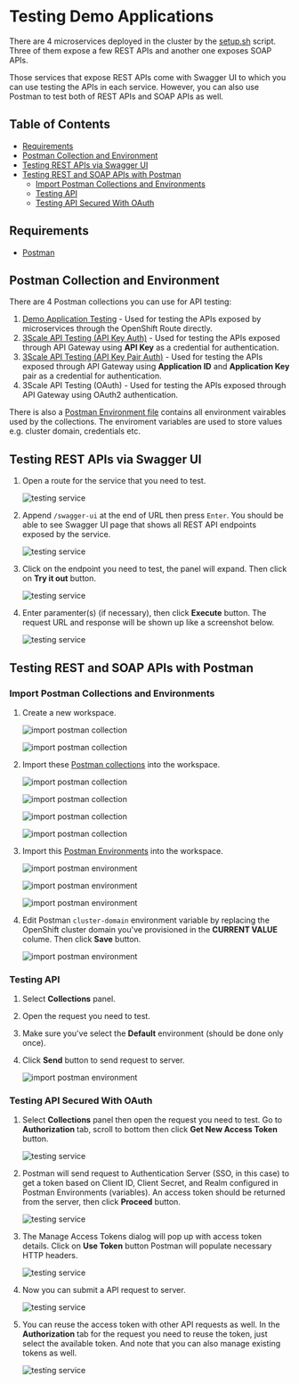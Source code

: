 # Testing Demo Applications <!-- omit in toc -->

There are 4 microservices deployed in the cluster by the [setup.sh](../script/setup.sh) script. Three of them expose a few REST APIs and another one exposes SOAP APIs.

Those services that expose REST APIs come with Swagger UI to which you can use testing the APIs in each service. However, you can also use Postman to test both of REST APIs and SOAP APIs as well.

## Table of Contents <!-- omit in toc -->

- [Requirements](#requirements)
- [Postman Collection and Environment](#postman-collection-and-environment)
- [Testing REST APIs via Swagger UI](#testing-rest-apis-via-swagger-ui)
- [Testing REST and SOAP APIs with Postman](#testing-rest-and-soap-apis-with-postman)
  - [Import Postman Collections and Environments](#import-postman-collections-and-environments)
  - [Testing API](#testing-api)
  - [Testing API Secured With OAuth](#testing-api-secured-with-oauth)

## Requirements

- [Postman](https://www.postman.com/downloads/)

## Postman Collection and Environment

There are 4 Postman collections you can use for API testing:

1. [Demo Application Testing](../postman/demo-application-testing.postman_collection.json) - Used for testing the APIs exposed by microservices through the OpenShift Route directly.
2. [3Scale API Testing (API Key Auth)](../postman/3scale-api-testing-api-key-auth.postman_collection.json) - Used for testing the APIs exposed through API Gateway using **API Key** as a credential for authentication.
3. [3Scale API Testing (API Key Pair Auth)](../postman/3scale-api-testing-api-key-pair-auth.postman_collection.json)  - Used for testing the APIs exposed through API Gateway using **Application ID** and **Application Key** pair as a credential for authentication.
4. 3Scale API Testing (OAuth)  - Used for testing the APIs exposed through API Gateway using OAuth2 authentication.

There is also a [Postman Environment file](../postman/default.postman_environment.json) contains all environment vairables used by the collections. The enviroment variables are used to store values e.g. cluster domain, credentials etc.

## Testing REST APIs via Swagger UI

1. Open a route for the service that you need to test.

   ![testing service](../images/testing-service-1.png)

2. Append `/swagger-ui` at the end of URL then press `Enter`. You should be able to see Swagger UI page that shows all REST API endpoints exposed by the service.

   ![testing service](../images/testing-service-2.png)

3. Click on the endpoint you need to test, the panel will expand. Then click on **Try it out** button.

   ![testing service](../images/testing-service-3.png)

4. Enter paramenter(s) (if necessary), then click **Execute** button. The request URL and response will be shown up like a screenshot below.

   ![testing service](../images/testing-service-4.png)

## Testing REST and SOAP APIs with Postman

### Import Postman Collections and Environments

1. Create a new workspace.

   ![import postman collection](../images/testing-service-5.png)

   ![import postman collection](../images/testing-service-6.png)

2. Import these [Postman collections](/postman/) into the workspace.

   ![import postman collection](../images/testing-service-7.png)

   ![import postman collection](../images/testing-service-8.png)

   ![import postman collection](../images/testing-service-9.png)

   ![import postman collection](../images/testing-service-10.png)

3. Import this [Postman Environments](../postman/default.postman_environment.json) into the workspace.

   ![import postman environment](../images/testing-service-11.png)

   ![import postman environment](../images/testing-service-12.png)

   ![import postman environment](../images/testing-service-13.png)

4. Edit Postman `cluster-domain` environment variable by replacing the OpenShift cluster domain you've provisioned in the **CURRENT VALUE** colume. Then click **Save** button.

   ![import postman environment](../images/testing-service-17.png)

### Testing API

1. Select **Collections** panel.
2. Open the request you need to test.
3. Make sure you've select the **Default** environment (should be done only once).
4. Click **Send** button to send request to server.

   ![import postman environment](../images/testing-service-16.png)

### Testing API Secured With OAuth

1. Select **Collections** panel then open the request you need to test. Go to **Authorization** tab, scroll to bottom then click **Get New Access Token** button.

   ![testing service](../images/testing-service-18.png)

2. Postman will send request to Authentication Server (SSO, in this case) to get a token based on Client ID, Client Secret, and Realm configured in Postman Environments (variables). An access token should be returned from the server, then click **Proceed** button.

   ![testing service](../images/testing-service-19.png)

3. The Manage Access Tokens dialog will pop up with access token details. Click on **Use Token** button Postman will populate necessary HTTP headers.

   ![testing service](../images/testing-service-20.png)

4. Now you can submit a API request to server.

   ![testing service](../images/testing-service-21.png)

5. You can reuse the access token with other API requests as well. In the **Authorization** tab for the request you need to reuse the token, just select the available token. And note that you can also manage existing tokens as well.

   ![testing service](../images/testing-service-22.png)
